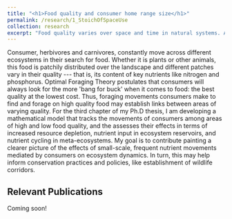 ```yaml
---
title: "<h1>Food quality and consumer home range size</h1>"
permalink: /research/1_StoichOfSpaceUse
collection: research
excerpt: "Food quality varies over space and time in natural systems. Animals respond to this variation by making space use decision. I work with data from a small terrestrial herbivore to test if it varies its home range size with variation in its preferred foods' nutrient content"
---
```


<!-- <img src="" alt="" style = "width:250px;height:400px;margin-right:15px;float:left"> -->
Consumer, herbivores and carnivores, constantly move across different ecosystems in their search for food. Whether it is plants or other animals, this food is patchily distributed over the landscape and different patches vary in their quality --- that is, its content of key nutrients like nitrogen and phosphorus. Optimal Foraging Theory postulates that consumers will always look for the more 'bang for buck' when it comes to food: the best quality at the lowest cost. Thus, foraging movements consumers make to find and forage on high quality food may establish links between areas of varying quality. For the third chapter of my Ph.D thesis, I am developing a mathematical model that tracks the movements of consumers among areas of high and low food quality, and the assesses their effects in terms of increased resource depletion, nutrient input in ecosystem reservoirs, and nutrient cycling in meta-ecosystems. My goal is to contribute painting a clearer picture of the effects of small-scale, frequent nutrient movements mediated by consumers on ecosystem dynamics. In turn, this may help inform conservation practices and policies, like establishment of wildlife corridors.

## Relevant Publications

Coming soon!
